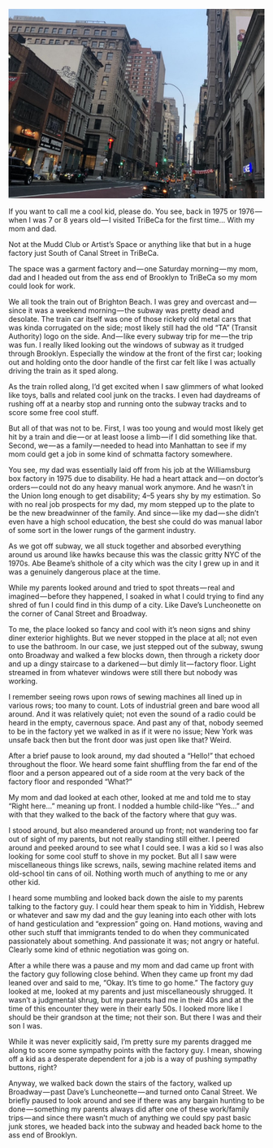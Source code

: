 <!-----
title: Hanging Out in TriBeCa in the 1970s
description: About the Time I Headed Out to a Factory in TriBeCa with My Family
date: '2019-06-17T03:02:34.604Z'
slug: fb5894ef728c
----->

![](../img/Hanging-Out-in-TriBeCa-in-the-1970s.jpg)
<!--The view down Broadway from Canal Street on the north end of TriBeCa. (Photo by Jack Szwergold; Taken June 16, 2019)-->

If you want to call me a cool kid, please do. You see, back in 1975 or 1976 — when I was 7 or 8 years old — I visited TriBeCa for the first time… With my mom and dad.

Not at the Mudd Club or Artist’s Space or anything like that but in a huge factory just South of Canal Street in TriBeCa.

The space was a garment factory and — one Saturday morning — my mom, dad and I headed out from the ass end of Brooklyn to TriBeCa so my mom could look for work.

We all took the train out of Brighton Beach. I was grey and overcast and — since it was a weekend morning — the subway was pretty dead and desolate. The train car itself was one of those rickety old metal cars that was kinda corrugated on the side; most likely still had the old “TA” (Transit Authority) logo on the side. And — like every subway trip for me — the trip was fun. I really liked looking out the windows of subway as it trudged through Brooklyn. Especially the window at the front of the first car; looking out and holding onto the door handle of the first car felt like I was actually driving the train as it sped along.

As the train rolled along, I’d get excited when I saw glimmers of what looked like toys, balls and related cool junk on the tracks. I even had daydreams of rushing off at a nearby stop and running onto the subway tracks and to score some free cool stuff.

But all of that was not to be. First, I was too young and would most likely get hit by a train and die — or at least loose a limb — if I did something like that. Second, we — as a family — needed to head into Manhattan to see if my mom could get a job in some kind of schmatta factory somewhere.

You see, my dad was essentially laid off from his job at the Williamsburg box factory in 1975 due to disability. He had a heart attack and — on doctor’s orders — could not do any heavy manual work anymore. And he wasn’t in the Union long enough to get disability; 4–5 years shy by my estimation. So with no real job prospects for my dad, my mom stepped up to the plate to be the new breadwinner of the family. And since — like my dad — she didn’t even have a high school education, the best she could do was manual labor of some sort in the lower rungs of the garment industry.

As we got off subway, we all stuck together and absorbed everything around us around like hawks because this was the classic gritty NYC of the 1970s. Abe Beame’s shithole of a city which was the city I grew up in and it was a genuinely dangerous place at the time.

While my parents looked around and tried to spot threats — real and imagined — before they happened, I soaked in what I could trying to find any shred of fun I could find in this dump of a city. Like Dave’s Luncheonette on the corner of Canal Street and Broadway.

To me, the place looked so fancy and cool with it’s neon signs and shiny diner exterior highlights. But we never stopped in the place at all; not even to use the bathroom. In our case, we just stepped out of the subway, swung onto Broadway and walked a few blocks down, then through a rickety door and up a dingy staircase to a darkened — but dimly lit — factory floor. Light streamed in from whatever windows were still there but nobody was working.

I remember seeing rows upon rows of sewing machines all lined up in various rows; too many to count. Lots of industrial green and bare wood all around. And it was relatively quiet; not even the sound of a radio could be heard in the empty, cavernous space. And past any of that, nobody seemed to be in the factory yet we walked in as if it were no issue; New York was unsafe back then but the front door was just open like that? Weird.

After a brief pause to look around, my dad shouted a “Hello!” that echoed throughout the floor. We heard some faint shuffling from the far end of the floor and a person appeared out of a side room at the very back of the factory floor and responded “What?”

My mom and dad looked at each other, looked at me and told me to stay “Right here…” meaning up front. I nodded a humble child-like “Yes…” and with that they walked to the back of the factory where that guy was.

I stood around, but also meandered around up front; not wandering too far out of sight of my parents, but not really standing still either. I peered around and peeked around to see what I could see. I was a kid so I was also looking for some cool stuff to shove in my pocket. But all I saw were miscellaneous things like screws, nails, sewing machine related items and old-school tin cans of oil. Nothing worth much of anything to me or any other kid.

I heard some mumbling and looked back down the aisle to my parents talking to the factory guy. I could hear them speak to him in Yiddish, Hebrew or whatever and saw my dad and the guy leaning into each other with lots of hand gesticulation and “expression” going on. Hand motions, waving and other such stuff that immigrants tended to do when they communicated passionately about something. And passionate it was; not angry or hateful. Clearly some kind of ethnic negotiation was going on.

After a while there was a pause and my mom and dad came up front with the factory guy following close behind. When they came up front my dad leaned over and said to me, “Okay. It’s time to go home.” The factory guy looked at me, looked at my parents and just miscellaneously shrugged. It wasn’t a judgmental shrug, but my parents had me in their 40s and at the time of this encounter they were in their early 50s. I looked more like I should be their grandson at the time; not their son. But there I was and their son I was.

While it was never explicitly said, I’m pretty sure my parents dragged me along to score some sympathy points with the factory guy. I mean, showing off a kid as a desperate dependent for a job is a way of pushing sympathy buttons, right?

Anyway, we walked back down the stairs of the factory, walked up Broadway — past Dave’s Luncheonette — and turned onto Canal Street. We briefly paused to look around and see if there was any bargain hunting to be done — something my parents always did after one of these work/family trips — and since there wasn’t much of anything we could spy past basic junk stores, we headed back into the subway and headed back home to the ass end of Brooklyn.
